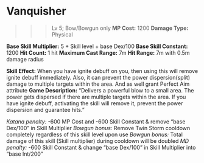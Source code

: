 # __Vanquisher__ #
>>> Lv 5; Bow/Bowgun only
**MP Cost:** 1200
**Damage Type:** Physical

**Base Skill Multiplier:** 5 + Skill level + base Dex/100
**Base Skill Constant:** 1200
**Hit Count:** 1 hit
**Maximum Cast Range:** 7m
**Hit Range:** 7m with 0.5m damage radius

**Skill Effect:**
When you have ignite debuff on you, then using this will remove ignite debuff immediately. Also, it can prevent the power dispersion(split) damage to multiple targets within the area. And as well grant Perfect Aim attribute
**Game Description:** “Delivers a powerful blow to a small area. The power gets dispersed if there are multiple targets within the area. If you have ignite debuff, activating the skill will remove it, prevent the power dispersion and guarantee hits.”

*Katana penalty:* -600 MP Cost and -600 Skill Constant & remove “base Dex/100” in Skill Multiplier
*Bowgun bonus:* Remove Twin Storm cooldown completely regardless of this skill level upon use
*Bowgun bonus:* Total damage of this skill (Skill multiplier) during cooldown will be doubled
*MD penalty:* -600 Skill Constant & change “base Dex/100” in Skill Multiplier into “base Int/200”
